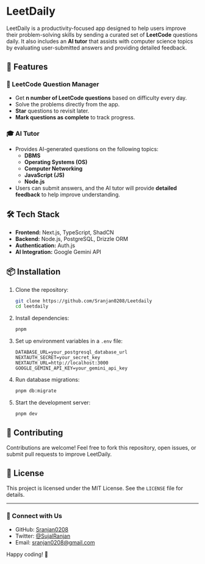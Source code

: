 # LeetDaily

LeetDaily is a productivity-focused app designed to help users improve their problem-solving skills by sending a curated set of **LeetCode** questions daily. It also includes an **AI tutor** that assists with computer science topics by evaluating user-submitted answers and providing detailed feedback.

## 🚀 Features

### 📌 LeetCode Question Manager

- Get **n number of LeetCode questions** based on difficulty every day.
- Solve the problems directly from the app.
- **Star** questions to revisit later.
- **Mark questions as complete** to track progress.

### 🎓 AI Tutor

- Provides AI-generated questions on the following topics:
  - **DBMS**
  - **Operating Systems (OS)**
  - **Computer Networking**
  - **JavaScript (JS)**
  - **Node.js**
- Users can submit answers, and the AI tutor will provide **detailed feedback** to help improve understanding.

## 🛠️ Tech Stack

- **Frontend:** Next.js, TypeScript, ShadCN
- **Backend:** Node.js, PostgreSQL, Drizzle ORM
- **Authentication:** Auth.js
- **AI Integration:** Google Gemini API

## 📦 Installation

1. Clone the repository:

   ```sh
   git clone https://github.com/Sranjan0208/Leetdaily
   cd leetdaily
   ```

2. Install dependencies:

   ```sh
   pnpm
   ```

3. Set up environment variables in a `.env` file:

   ```env
   DATABASE_URL=your_postgresql_database_url
   NEXTAUTH_SECRET=your_secret_key
   NEXTAUTH_URL=http://localhost:3000
   GOOGLE_GEMINI_API_KEY=your_gemini_api_key
   ```

4. Run database migrations:

   ```sh
   pnpm db:migrate
   ```

5. Start the development server:
   ```sh
   pnpm dev
   ```

## 🤝 Contributing

Contributions are welcome! Feel free to fork this repository, open issues, or submit pull requests to improve LeetDaily.

## 📜 License

This project is licensed under the MIT License. See the `LICENSE` file for details.

---

### 🔗 Connect with Us

- GitHub: [Sranjan0208](https://github.com/Sranjan0208)
- Twitter: [@SujalRanjan](https://x.com/SujalRa81842273)
- Email: sranjan0208@gmail.com

Happy coding! 🚀
